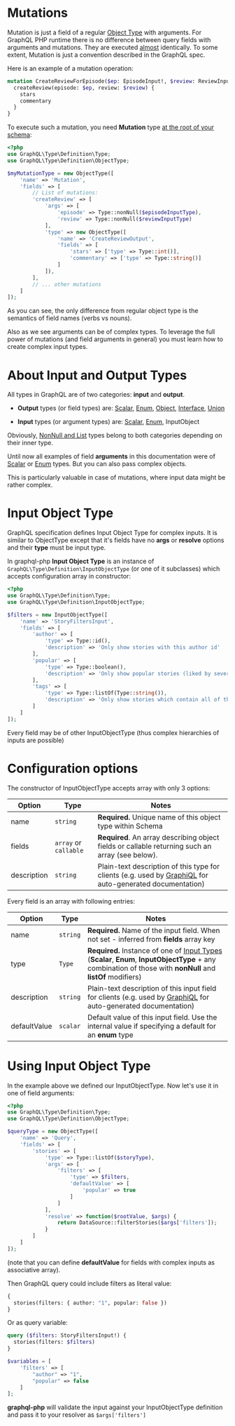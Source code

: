 # Mutations

Mutation is just a field of a regular [Object Type](object-types.md) with arguments.
For GraphQL PHP runtime there is no difference between query fields with arguments and mutations.
They are executed [almost](http://facebook.github.io/graphql/#sec-Mutation) identically.
To some extent, Mutation is just a convention described in the GraphQL spec.

Here is an example of a mutation operation:

```graphql
mutation CreateReviewForEpisode($ep: EpisodeInput!, $review: ReviewInput!) {
  createReview(episode: $ep, review: $review) {
    stars
    commentary
  }
}
```

To execute such a mutation, you need **Mutation** type [at the root of your schema](schema.md):

```php
<?php
use GraphQL\Type\Definition\Type;
use GraphQL\Type\Definition\ObjectType;

$myMutationType = new ObjectType([
    'name' => 'Mutation',
    'fields' => [
        // List of mutations:
        'createReview' => [
            'args' => [
                'episode' => Type::nonNull($episodeInputType),
                'review' => Type::nonNull($reviewInputType)
            ],
            'type' => new ObjectType([
                'name' => 'CreateReviewOutput',
                'fields' => [
                    'stars' => ['type' => Type::int()],
                    'commentary' => ['type' => Type::string()]
                ]
            ]),
        ],
        // ... other mutations
    ]
]);
```

As you can see, the only difference from regular object type is the semantics of field names
(verbs vs nouns).

Also as we see arguments can be of complex types. To leverage the full power of mutations
(and field arguments in general) you must learn how to create complex input types.

# About Input and Output Types

All types in GraphQL are of two categories: **input** and **output**.

- **Output** types (or field types) are: [Scalar](scalar-types.md), [Enum](enum-types.md), [Object](object-types.md),
  [Interface](interfaces.md), [Union](unions.md)

- **Input** types (or argument types) are: [Scalar](scalar-types.md), [Enum](enum-types.md), InputObject

Obviously, [NonNull and List](lists-and-nonnulls.md) types belong to both categories depending on their
inner type.

Until now all examples of field **arguments** in this documentation were of [Scalar](scalar-types.md) or
[Enum](enum-types.md) types. But you can also pass complex objects.

This is particularly valuable in case of mutations, where input data might be rather complex.

# Input Object Type

GraphQL specification defines Input Object Type for complex inputs. It is similar to ObjectType
except that it's fields have no **args** or **resolve** options and their **type** must be input type.

In graphql-php **Input Object Type** is an instance of `GraphQL\Type\Definition\InputObjectType`
(or one of it subclasses) which accepts configuration array in constructor:

```php
<?php
use GraphQL\Type\Definition\Type;
use GraphQL\Type\Definition\InputObjectType;

$filters = new InputObjectType([
    'name' => 'StoryFiltersInput',
    'fields' => [
        'author' => [
            'type' => Type::id(),
            'description' => 'Only show stories with this author id'
        ],
        'popular' => [
            'type' => Type::boolean(),
            'description' => 'Only show popular stories (liked by several people)'
        ],
        'tags' => [
            'type' => Type::listOf(Type::string()),
            'description' => 'Only show stories which contain all of those tags'
        ]
    ]
]);
```

Every field may be of other InputObjectType (thus complex hierarchies of inputs are possible)

# Configuration options

The constructor of InputObjectType accepts array with only 3 options:

| Option      | Type                  | Notes                                                                                                                                           |
| ----------- | --------------------- | ----------------------------------------------------------------------------------------------------------------------------------------------- |
| name        | `string`              | **Required.** Unique name of this object type within Schema                                                                                     |
| fields      | `array` or `callable` | **Required**. An array describing object fields or callable returning such an array (see below).                                                |
| description | `string`              | Plain-text description of this type for clients (e.g. used by [GraphiQL](https://github.com/graphql/graphiql) for auto-generated documentation) |

Every field is an array with following entries:

| Option       | Type     | Notes                                                                                                                                                                           |
| ------------ | -------- | ------------------------------------------------------------------------------------------------------------------------------------------------------------------------------- |
| name         | `string` | **Required.** Name of the input field. When not set - inferred from **fields** array key                                                                                        |
| type         | `Type`   | **Required.** Instance of one of [Input Types](input-types.md) (**Scalar**, **Enum**, **InputObjectType** + any combination of those with **nonNull** and **listOf** modifiers) |
| description  | `string` | Plain-text description of this input field for clients (e.g. used by [GraphiQL](https://github.com/graphql/graphiql) for auto-generated documentation)                          |
| defaultValue | `scalar` | Default value of this input field. Use the internal value if specifying a default for an **enum** type                                                                          |

# Using Input Object Type

In the example above we defined our InputObjectType. Now let's use it in one of field arguments:

```php
<?php
use GraphQL\Type\Definition\Type;
use GraphQL\Type\Definition\ObjectType;

$queryType = new ObjectType([
    'name' => 'Query',
    'fields' => [
        'stories' => [
            'type' => Type::listOf($storyType),
            'args' => [
                'filters' => [
                    'type' => $filters,
                    'defaultValue' => [
                        'popular' => true
                    ]
                ]
            ],
            'resolve' => function($rootValue, $args) {
                return DataSource::filterStories($args['filters']);
            }
        ]
    ]
]);
```

(note that you can define **defaultValue** for fields with complex inputs as associative array).

Then GraphQL query could include filters as literal value:

```graphql
{
  stories(filters: { author: "1", popular: false })
}
```

Or as query variable:

```graphql
query ($filters: StoryFiltersInput!) {
  stories(filters: $filters)
}
```

```php
$variables = [
    'filters' => [
        "author" => "1",
        "popular" => false
    ]
];
```

**graphql-php** will validate the input against your InputObjectType definition and pass it to your
resolver as `$args['filters']`

